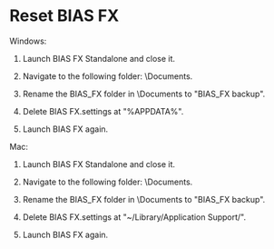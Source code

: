 # Reset BIAS FX

Windows:
 
1. Launch BIAS FX Standalone and close it.

2. Navigate to the following folder: \Documents.

3. Rename the BIAS_FX folder in \Documents to "BIAS_FX backup".

4. Delete BIAS FX.settings at "%APPDATA%".

5. Launch BIAS FX again.


Mac:
 
1. Launch BIAS FX Standalone and close it.

2. Navigate to the following folder: \Documents.

3. Rename the BIAS_FX folder in \Documents to "BIAS_FX backup".

4. Delete BIAS FX.settings at "~/Library/Application Support/".

5. Launch BIAS FX again.